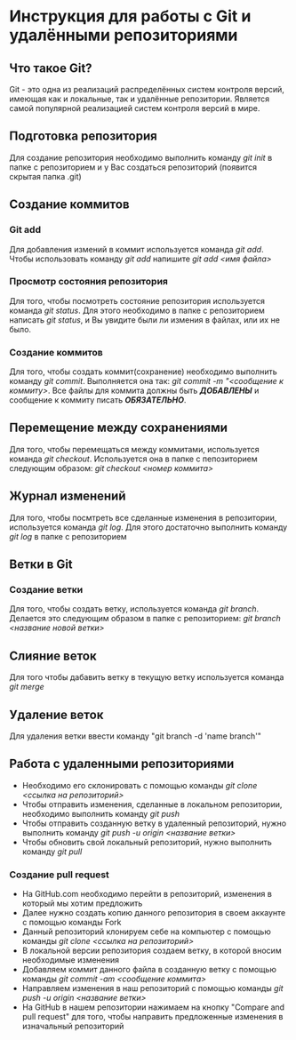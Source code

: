 # Инструкция для работы с Git и удалёнными репозиториями

## Что такое Git?
Git - это одна из реализаций распределённых систем контроля версий, имеющая как и локальные, так и удалённые репозитории. Является самой популярной реализацией систем контроля версий в мире.
## Подготовка репозитория
Для создание репозитория необходимо выполнить команду *git init*  в папке с репозиторием и у Вас создаться репозиторий (появится скрытая папка .git)

## Создание коммитов

### Git add
Для добавления измений в коммит используется команда *git add*. Чтобы использовать команду *git add* напишите *git add <имя файла>*

### Просмотр состояния репозитория
Для того, чтобы посмотреть состояние репозитория используется команда *git status*. Для этого необходимо в папке с репозиторием написать *git status*, и Вы увидите были ли измения в файлах, или их не было.

### Создание коммитов
Для того, чтобы создать коммит(сохранение) необходимо выполнить команду *git commit*. Выполняется она так: *git commit -m "<сообщение к коммиту>*. Все файлы для коммита должны быть ***ДОБАВЛЕНЫ*** и сообщение к коммиту писать ***ОБЯЗАТЕЛЬНО***.

## Перемещение между сохранениями
Для того, чтобы перемещаться между коммитами, используется команда *git checkout*. Используется она в папке с пепозиторием следующим образом: *git checkout <номер коммита>*

## Журнал изменений
Для того, чтобы посмтреть все сделанные изменения в репозитории, используется команда *git log*. Для этого достаточно выполнить команду *git log* в папке с репозиторием

## Ветки в Git

### Создание ветки

Для того, чтобы создать ветку, используется команда *git branch*. Делается это следующим образом в папке с репозиторием: *git branch <название новой ветки>*

## Слияние веток

Для того чтобы дабавить ветку в текущую ветку используется команда *git merge <name branch>*

## Удаление веток
Для удаления ветки ввести команду "git branch -d 'name branch'"

## Работа с удаленными репозиториями
- Необходимо его склонировать с помощью команды *git clone <ссылка на репозиторий>*
- Чтобы отправить изменения, сделанные в локальном репозитории, необходимо выполнить команду *git push*
- Чтобы отправить созданную ветку в удаленный репозиторий, нужно выполнить команду *git push -u origin <название ветки>*
- Чтобы обновить свой локальный репозиторий, нужно выполнить команду *git pull*

### Создание pull request
- На GitHub.com необходимо перейти в репозиторий, изменения в который мы хотим предложить
- Далее нужно создать копию данного репозитория в своем аккаунте с помощью команды Fork
- Данный репозиторий клонируем себе на компьютер с помощью команды *git clone <ссылка на репозиторий>*
- В локальной версии репозитория создаем ветку, в которой вносим необходимые изменения
- Добавляем коммит данного файла в созданную ветку с помощью команды *git commit -am <сообщение коммита>*
- Направляем изменения в наш репозиторий с помощью команды *git push -u origin <название ветки>*
- На GitHub в нашем репозитории нажимаем на кнопку "Compare and pull request" для того, чтобы направить предложенные изменения в изначальный репозиторий